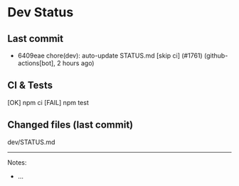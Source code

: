 # Dev Status

## Last commit
- 6409eae chore(dev): auto-update STATUS.md [skip ci] (#1761) (github-actions[bot], 2 hours ago)
## CI & Tests
[OK] npm ci
[FAIL] npm test

## Changed files (last commit)
dev/STATUS.md

---
Notes:
- ...
